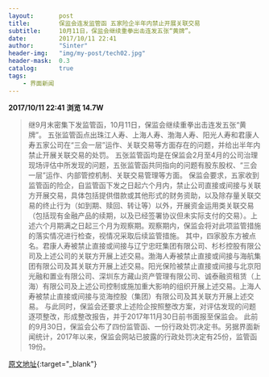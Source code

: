 ```yaml
---
layout:       post
title:        保监会连发监管函 五家险企半年内禁止开展关联交易
subtitle:     10月11日，保监会继续重拳出击连发五张“黄牌”。
date:         2017/10/11 22:41
author:       "Sinter"
header-img:   "img/my-post/tech02.jpg"
header-mask:  0.3
catalog:      true
tags:
    - 界面新闻
---
```


**2017/10/11 22:41**  **浏览 14.7W**

> 继9月末密集下发监管函，10月11日，保监会继续重拳出击连发五张“黄牌”。
五张监管函点出珠江人寿、上海人寿、渤海人寿、阳光人寿和君康人寿五家公司在“三会一层”运作、关联交易等方面存在的问题，并给出半年内禁止开展关联交易的处罚。
五张监管函均是在保监会2月至4月的公司治理现场评估中所发现的问题，五张监管函共同指向的问题有股东股权、“三会一层”运作、内部管控机制、关联交易管理等方面。
保监会要求，五家收到监管函的险企，自监管函下发之日起六个月内，禁止公司直接或间接与关联方开展交易，具体包括提供借款或其他形式的财务资助，以及除存量关联交易的终止行为（如到期、赎回、转让等）以外，开展资金运用类关联交易（包括现有金融产品的续期，以及已经签署协议但未实际支付的交易）。上述六个月期满之日起三个月为观察期。观察期内，保监会将对此项监管措施的落实情况进行检查，视情况采取后续监管措施。
其中，四家股东方被点名。君康人寿被禁止直接或间接与辽宁忠旺集团有限公司、杉杉控股有限公司及上述公司的关联方开展上述交易。渤海人寿被禁止直接或间接与海航集团有限公司及其关联方开展上述交易。阳光保险被禁止直接或间接与北京阳光融和置业有限公司、深圳东方藏山资产管理有限公司、诚泰融资租赁（上海）有限公司及上述公司控制或施加重大影响的组织开展上述交易。上海人寿被禁止直接或间接与览海控股（集团）有限公司及其关联方开展上述交易。
与此同时，保监会还要求上述险企按照整改方案，对评估发现的问题逐项整改，形成整改报告，并于2017年11月30日前书面报至保监会。
此前的9月30日，保监会公布了四份监管函、一份行政处罚决定书。另据界面新闻统计，2017年以来，保监会网站已披露的行政处罚决定有25份，监管函19份。


[原文地址](http://www.jiemian.com/article/1676465.html){:target="_blank"}


